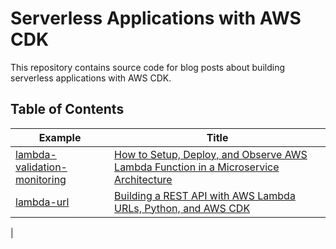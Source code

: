 # Serverless Applications with AWS CDK

This repository contains source code for blog posts about building serverless applications with AWS CDK.

## Table of Contents

| Example | Title                                                                                                                                                                                                              | 
|---------|--------------------------------------------------------------------------------------------------------------------------------------------------------------------------------------------------------------------|
| [lambda-validation-monitoring](https://github.com/myarik/aws_cdk_python_demo/tree/lambda-validation-monitoring) | [How to Setup, Deploy, and Observe AWS Lambda Function in a Microservice Architecture](https://medium.com/@myarik/how-to-setup-deploy-and-observe-aws-lambda-function-in-a-microservice-architecture-a7b2df9af15f) |
| [lambda-url](https://github.com/myarik/aws_cdk_python_demo/tree/lambda-url) | [Building a REST API with AWS Lambda URLs, Python, and AWS CDK](https://myarik.com)|
|